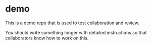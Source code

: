 # demo

This is a demo repo that is used to test collaboration and review.

You should write something longer with detailed instructions so that collaborators know how to work on this.


